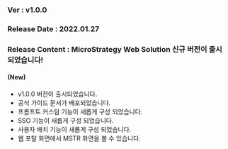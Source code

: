 ### Ver : v1.0.0
### Release Date : 2022.01.27
### Release Content : MicroStrategy Web Solution 신규 버전이 출시 되었습니다!

#### (New)
 - v1.0.0 버전이 출시되었습니다.
 - 공식 가이드 문서가 배포되었습니다.
 - 프롬프트 커스텀 기능이 새롭게 구성 되었습니다.
 - SSO 기능이 새롭게 구성 되었습니다.
 - 사용자 배치 기능이 새롭게 구성 되었습니다.
 - 웹 포탈 화면에서 MSTR 화면을 볼 수 있습니다.

